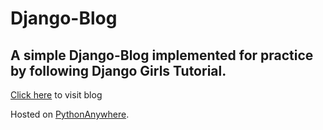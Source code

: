 # Django-Blog
## A simple Django-Blog implemented for practice by following Django Girls Tutorial.

[Click here](pratik149.pythonanywhere.com) to visit blog

Hosted on [PythonAnywhere](https://www.pythonanywhere.com/). 
